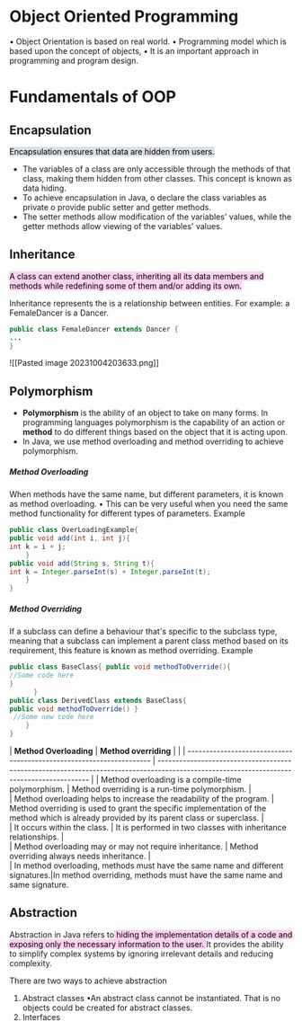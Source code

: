 # Object Oriented Programming

• Object Orientation is based on real world. 
• Programming model which is based upon the concept of objects, 
• It is an important approach in programming and program design.


# Fundamentals of OOP


## Encapsulation

<mark style="background: #CACFD9A6;">Encapsulation ensures that data are hidden from users. </mark>
- The variables of a class are only accessible through the methods of that class, making them hidden from other classes. This concept is known as data hiding. 
- To achieve encapsulation in Java, o declare the class variables as private o provide public setter and getter methods. 
- The setter methods allow modification of the variables' values, while the getter methods allow viewing of the variables' values.
  
## Inheritance

<mark style="background: #FFB8EBA6;">A class can extend another class, inheriting all its data members and methods while redefining some of them and/or adding its own.</mark>

Inheritance represents the is a relationship between entities.
For example: a FemaleDancer is a Dancer.

```java
public class FemaleDancer extends Dancer { 
... 
}
```



![[Pasted image 20231004203633.png]]
## Polymorphism

- **Polymorphism** is the ability of an object to take on many forms. In programming languages            polymorphism is the capability of an action or **method** to do different things based on the object that it is acting upon.
- In Java, we use method overloading and method overriding to achieve polymorphism.
##### Method Overloading 

When methods have the same name, but different parameters, it is known as method overloading. • This can be very useful when you need the same method functionality for different types of parameters. Example 
```java
public class OverLoadingExample{ 
public void add(int i, int j){
int k = i + j; 
	} 
public void add(String s, String t){ 
int k = Integer.parseInt(s) + Integer.parseInt(t);
	}
}
```

##### Method Overriding 

If a subclass can define a behaviour that's specific to the subclass type, meaning that a subclass can implement a parent class method based on its requirement, this feature is known as method overriding. Example 
```java
public class BaseClass{ public void methodToOverride(){ 
//Some code here 
}
	  } 
public class DerivedClass extends BaseClass{ 
public void methodToOverride() }
 //Some new code here 
	} 
}
```


| **Method Overloading**                                                   | **Method overriding**                                                                                                                         |     |
| -------------------------------------------------------------------- | ----------------------------------------------------------------------------------------------------------------------------------------- | 
| Method overloading is a compile-time polymorphism.                   | Method overriding is a run-time polymorphism.                                                                                             |     
| Method overloading helps to increase the readability of the program. | Method overriding is used to grant the specific implementation of the method which is already provided by its parent class or superclass. |     
| It occurs within the class.                                          | It is performed in two classes with inheritance relationships.                                                                            |     
| Method overloading may or may not require inheritance.               | Method overriding always needs inheritance.                                                                                               |     
|  In method overloading, methods must have the same name and different signatures.|In method overriding, methods must have the same name and same signature.                                                                 
## Abstraction

Abstraction in Java refers to<mark style="background: #FFB8EBA6;"> hiding the implementation details of a code and exposing only the necessary information to the user. </mark> It provides the ability to simplify complex systems by ignoring irrelevant details and reducing complexity.

There are two ways to achieve abstraction 
1. Abstract classes 
	•An abstract class cannot be instantiated. That is no objects could be created for abstract classes.
1. Interfaces 